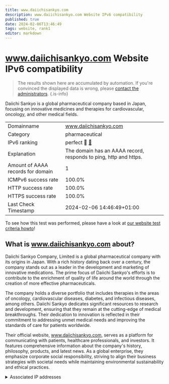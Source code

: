 ```yaml
---
title: www.daiichisankyo.com
description: www.daiichisankyo.com Website IPv6 compatibility
published: true
date: 2024-02-06T13:46:49
tags: website, rank1
editor: markdown
---
```


# www.daiichisankyo.com Website IPv6 compatibility

> The results shown here are accumulated by automation. If you're convinced the displayed data is wrong, please [contact the administrators](/howto/chat). 
{.is-info}

Daiichi Sankyo is a global pharmaceutical company based in Japan, focusing on innovative medicines and therapies for cardiovascular, oncology, and other medical fields.


|   |   |
| - | - |
| Domainname | www.daiichisankyo.com
| Category | pharmaceutical |
| IPv6 ranking | perfect :1st_place_medal: [🔗](/howto/ranking) |
| Explanation | The domain has an AAAA record, responds to ping, http and https. |
| Amount of AAAA records for domain | 1 |
| ICMPv6 success rate | 100.0%|
| HTTP success rate | 100.0% |
| HTTPS success rate | 100.0% |
| Last Check Timestamp | 2024-02-06 14:46:49+01:00 |

To see how this test was performed, please have a look at [our website test criteria howto](/howto/testcriteria/website)!


## What is www.daiichisankyo.com about?
Daiichi Sankyo Company, Limited is a global pharmaceutical company with its origins in Japan. With a rich history dating back over a century, the company stands out as a leader in the development and marketing of innovative medications. The prime focus of Daiichi Sankyo's efforts is to contribute to the enrichment of quality of life around the world through the creation of more effective pharmaceuticals.

The company holds a diverse portfolio that includes therapies in the areas of oncology, cardiovascular diseases, diabetes, and infectious diseases, among others. Daiichi Sankyo dedicates significant resources to research and development, ensuring that they remain at the cutting-edge of medical breakthroughs. Their dedication to innovation is reflected in their commitment to addressing unmet medical needs and improving the standards of care for patients worldwide.

Their official website, www.daiichisankyo.com, serves as a platform for communicating with patients, healthcare professionals, and investors. It features comprehensive information about the company's history, philosophy, products, and latest news. As a global enterprise, they emphasize corporate social responsibility, striving to align their business strategies with societal needs while maintaining environmental sustainability and ethical practices.



<details>
<summary>Associated IP addresses</summary>

2606:2800:233:1cb7:261b:1f9c:2074:3c

</details>
